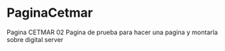 # PaginaCetmar
Pagina CETMAR 02
Pagina de prueba para hacer una pagina y montarla sobre digital server 
